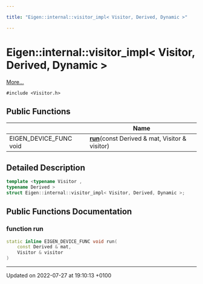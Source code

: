 ```yaml
---

title: "Eigen::internal::visitor_impl< Visitor, Derived, Dynamic >"

---
```


# Eigen::internal::visitor_impl< Visitor, Derived, Dynamic >



 [More...](#detailed-description)


`#include <Visitor.h>`

## Public Functions

|                | Name           |
| -------------- | -------------- |
| EIGEN_DEVICE_FUNC void | **[run](http://example.org/classes/structeigen_1_1internal_1_1visitor__impl_3_01visitor_00_01derived_00_01dynamic_01_4/#function-run)**(const Derived & mat, Visitor & visitor) |

## Detailed Description

```cpp
template <typename Visitor ,
typename Derived >
struct Eigen::internal::visitor_impl< Visitor, Derived, Dynamic >;
```

## Public Functions Documentation

### function run

```cpp
static inline EIGEN_DEVICE_FUNC void run(
    const Derived & mat,
    Visitor & visitor
)
```


-------------------------------

Updated on 2022-07-27 at 19:10:13 +0100